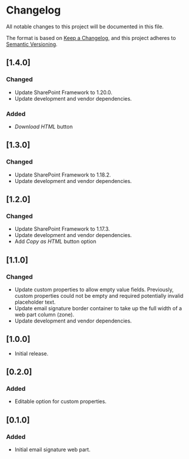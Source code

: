 # Changelog

All notable changes to this project will be documented in this file.

The format is based on [Keep a Changelog](https://keepachangelog.com/en/1.0.0/),
and this project adheres to [Semantic Versioning](https://semver.org/spec/v2.0.0.html).

## [1.4.0]

### Changed

- Update SharePoint Framework to 1.20.0.
- Update development and vendor dependencies.

### Added

- _Download HTML_ button

## [1.3.0]

### Changed

- Update SharePoint Framework to 1.18.2.
- Update development and vendor dependencies.

## [1.2.0]

### Changed

- Update SharePoint Framework to 1.17.3.
- Update development and vendor dependencies.
- Add _Copy as HTML_ button option

## [1.1.0]

### Changed

- Update custom properties to allow empty value fields. Previously, custom properties could not be empty and required potentially invalid placeholder text.
- Update email signature border container to take up the full width of a web part column (zone).
- Update development and vendor dependencies.

## [1.0.0]

- Initial release.

## [0.2.0]

### Added

- Editable option for custom properties.

## [0.1.0]

### Added

- Initial email signature web part.
